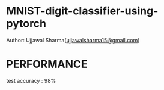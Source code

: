 # MNIST-digit-classifier-using-pytorch
Author: Ujjawal Sharma(ujjawalsharma15@gmail.com)
# PERFORMANCE
test accuracy : 98%
